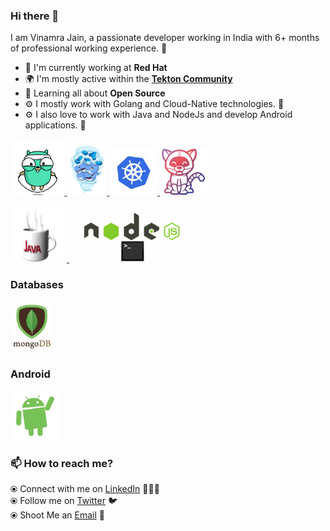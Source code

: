 ### Hi there 👋

I am Vinamra Jain, a passionate developer working in India with 6+ months of professional working experience. 🎯

- 🏢 I'm currently working at **Red Hat**
- 🌍 I'm mostly active within the [**Tekton Community**](https://tekton.dev)
- 🌱 Learning all about **Open Source**
- ⚙️ I mostly work with Golang and Cloud-Native technologies. 🚀
- ⚙️ I also love to work with Java and NodeJs and develop Android applications. 🚀

<p float="left">
  <a href="https://golang.org/" target="_blank" >
    <img src="https://raw.githubusercontent.com/vinamra28/vinamra28/master/assets/golang.gif"  height="90" />
  </a>
  <a href="https://www.docker.com/" target="_blank" >
    <img src="https://raw.githubusercontent.com/vinamra28/vinamra28/master/assets/docker.gif"  height="80" /> 
  </a>
  <a href="https://kubernetes.io/" target="_blank" >
    <img src="https://raw.githubusercontent.com/vinamra28/vinamra28/master/assets/k8s.gif"  height="75" />
  </a>
  <a href="https://tekton.dev/" target="_blank" >
    <img src="https://raw.githubusercontent.com/vinamra28/vinamra28/master/assets/tekton.png"  height="75" />
  </a>
 </p>

 <p float="left">
  <a href="https://www.oracle.com/java/technologies/" target="_blank" >
    <img src="https://raw.githubusercontent.com/vinamra28/vinamra28/master/assets/java.gif"  height="90" />
  </a>
  <a href="https://www.docker.com/" target="_blank" >
    <img src="https://raw.githubusercontent.com/vinamra28/vinamra28/master/assets/nodejs.gif"  height="80" /> 
  </a>
 </p>

### Databases

 <p float="left">
  <a href="https://www.mongodb.com/" target="_blank" >
    <img src="https://raw.githubusercontent.com/vinamra28/vinamra28/master/assets/mongo.gif" height="80" />
  </a>
</p>

### Android

<p float="left">
  <a href="https://developer.android.com/" target="_blank" >
    <img src="https://raw.githubusercontent.com/vinamra28/vinamra28/master/assets/android.gif" height="80" />
  </a>
</p>

### 📫 How to reach me?

⦿ Connect with me on [LinkedIn](https://www.linkedin.com/in/vinamra-jain-2b5682128/) 👨🏻‍💻 <br>
⦿ Follow me on [Twitter](https://twitter.com/jvinamra776) 🐦 <br>
⦿ Shoot Me an [Email](mailto:jvinamra776@gmail.com) 💌 <br>
